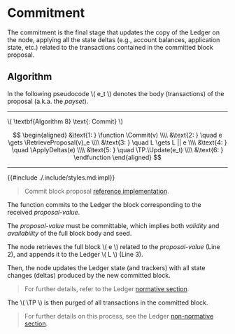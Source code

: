 $$
\newcommand \Commit {\mathrm{Commit}}
\newcommand \RetrieveProposal {\mathrm{RetrieveProposal}}
\newcommand \ApplyDeltas {\mathrm{ApplyDeltas}}
\newcommand \TP {\mathrm{TransactionPool}}
\newcommand \Update {\mathrm{Update}}
\newcommand \function {\textbf{function }}
\newcommand \endfunction {\textbf{end function}}
\newcommand \pset {\mathit{payset}}
$$

# Commitment

The commitment is the final stage that updates the copy of the Ledger on the node,
applying all the state deltas (e.g., account balances, application state, etc.)
related to the transactions contained in the committed block proposal.

## Algorithm

In the following pseudocode \\( e_t \\) denotes the body (transactions) of the
proposal (a.k.a. the _payset_).

---

\\( \textbf{Algorithm 8} \text{: Commit} \\)

$$
\begin{aligned}
&\text{1: } \function \Commit(v) \\\\
&\text{2: } \quad e \gets \RetrieveProposal(v)_e \\\\
&\text{3: } \quad L \gets L || e \\\\
&\text{4: } \quad \ApplyDeltas(e) \\\\
&\text{5: } \quad \TP.\Update(e_t) \\\\
&\text{6:  } \endfunction
\end{aligned}
$$

---

{{#include ./.include/styles.md:impl}}
> Commit block proposal [reference implementation](https://github.com/algorand/go-algorand/blob/55011f93fddb181c643f8e3f3d3391b62832e7cd/agreement/player.go#L366-L374).

The function commits to the Ledger the block corresponding to the received
_proposal-value_.

The _proposal-value_ must be committable, which implies both _validity_ and _availability_
of the full block body and seed.

The node retrieves the full block \\( e \\) related to the _proposal-value_ (Line 2),
and appends it to the Ledger \\( L \\) (Line 3).

Then, the node updates the Ledger state (and trackers) with all state changes (deltas)
produced by the new committed block.

> For further details, refer to the Ledger [normative section](./ledger.md#state-deltas).

The \\( \TP \\) is then purged of all transactions in the committed block.

> For further details on this process, see the Ledger [non-normative section](./ledger-overview.md#transaction-pool).